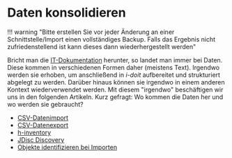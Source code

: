 # Daten konsolidieren

!!! warning "Bitte erstellen Sie vor jeder Änderung an einer Schnittstelle/Import einen vollständiges Backup. Falls das Ergebnis nicht zufriedenstellend ist kann dieses dann wiederhergestellt werden"

Bricht man die [IT-Dokumentation](../glossar.md) herunter, so landet man immer bei Daten. Diese kommen in verschiedenen Formen daher (meistens Text). Irgendwo werden sie erhoben, um anschließend in _i-doit_ aufbereitet und strukturiert abgelegt zu werden. Darüber hinaus können sie irgendwo in einem anderen Kontext wiederverwendet werden. Mit diesem "irgendwo" beschäftigen wir uns in den folgenden Artikeln. Kurz gefragt: Wo kommen die Daten her und wo werden sie gebraucht?

-   [CSV-Datenimport](csv-datenimport/index.md)
-   [CSV-Datenexport](csv-datenexport.md)
-   [h-inventory](h-inventory.md)
-   [JDisc Discovery](jdisc/index.md)
-   [Objekte identifizieren bei Importen](objekt-identifizieren-bei-importen.md)
